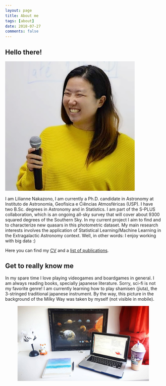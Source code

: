 ```yaml
---
layout: page
title: About me
tags: [about]
date: 2018-07-27
comments: false
---
```


## Hello there! 

<div class="about">
    <img class="avatar" src="/assets/img/lilianne.jpg" alt="Lilianne">
    <p class="intro">
        I am Lilianne Nakazono, I am currently a Ph.D. candidate in Astronomy at Instituto de Astronomia, Geofísica e Ciências Atmosféricas (USP). I have two B.Sc. degrees in Astronomy and in Statistics. I am part of the S-PLUS collaboration, which is an ongoing all-sky survey that will cover about 9300 squared degrees of the Southern Sky. In my current project I aim to find and to characterize new quasars in this photometric dataset. My main research interests involves the application of Statistical Learning/Machine Learning in the Extragalactic Astronomy context. Well, in other words: I enjoy working with big data :) 
    </p>      
    
</div>

Here you can find my <a href="https://marixko.github.io/cv/">CV</a> and a <a href="https://marixko.github.io/projects/">list of publications</a>.


## Get to really know me
In my spare time I love playing videogames and boardgames in general. 
I am always reading books, specially japanese literature. Sorry, sci-fi is not my favorite genre! I am currently learning how to play shamisen (jiuta), the 3-stringed traditional japanese instrument. By the way, this picture in the background of the Milky Way was taken by myself (not visible in mobile). 

<figure>
    <a href="/assets/img/note.jpg"><img src="/assets/img/note.jpg"></a>
</figure>

